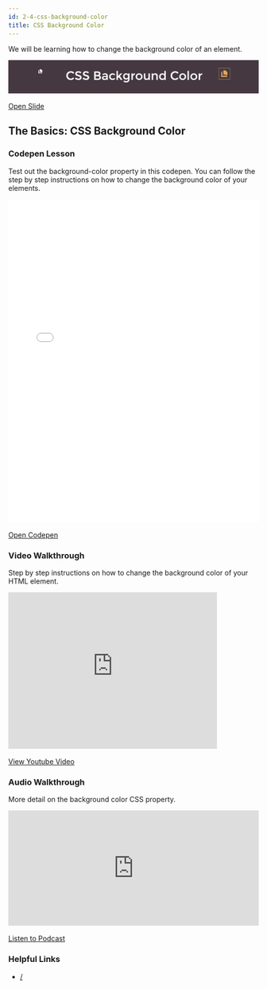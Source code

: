 ```yaml
---
id: 2-4-css-background-color
title: CSS Background Color
---
```



<section class="inner-section">

<p>We will be learning how to change the background color of an element.</p>

<img src="https://raw.githubusercontent.com/lennyroyroy/basics-image/master/Basics Screenshots/2-4-css-background-color.png"/>


<a href="https://slides.com/lennyroyroy/deck-1#/7" target="_blank" class="button live-button">Open Slide</a>

</section>



<section class="inner-section">

<h2>The Basics: CSS Background Color</h2>

</section>



<section class="inner-section">

<h3>Codepen Lesson</h3>

<p>Test out the background-color property in this codepen. You can follow the step by step instructions on how to change the background color of your elements.</p>

<iframe height="650" style="width: 100%;" scrolling="no" title="The Basics: CSS Background Color" src="
//codepen.io/lennyroycodes/embed/preview/ydRMXv/?height=300&theme-id=37020&default-tab=html,result&editable=true" frameborder="no" allowtransparency="true" allowfullscreen="true">
  See the Pen <a href='https://codepen.io/lennyroycodes/pen/MMvqML/'>{{Lesson_Title}}</a> by lennyroy
  (<a href='https://codepen.io/lennyroycodes'>@lennyroycodes</a>) on <a href='https://codepen.io'>CodePen</a>.
</iframe>


<a href="https://codepen.io/lennyroycodes/pen/ydRMXv" target="_blank" class="button live-button">Open Codepen</a>



</section>



<section class="inner-section">

<h3>Video Walkthrough</h3>

<p>Step by step instructions on how to change the background color of your HTML element.</p>

<div class="video-responsive">
    <iframe width="420" height="315" src="https://www.youtube.com/embed/1eH4KwPGwFE?autoplay=0&rel=0" frameborder="0" allowfullscreen></iframe>
</div>


<a href="https://youtu.be/1eH4KwPGwFE" target="_blank" class="button live-button">View Youtube Video</a>


</section>



<section class="inner-section">

<h3>Audio Walkthrough</h3> 

<p>More detail on the background color CSS property.</p>

<iframe src="https://open.spotify.com/embed-podcast/episode//" width="100%" height="232" frameborder="0" allowtransparency="true" allow="encrypted-media"></iframe>


<a href="/" target="_blank" class="button live-button">Listen to Podcast</a>

</section>


<section class="inner-section">

<h3>Helpful Links</h3>
<ul>
    <li>
      <a href="/" target="_blank">/</a>
    </li>
</ul>

</section>
